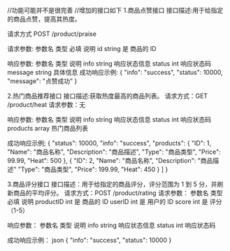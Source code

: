 //功能可能并不是很完善
//增加的接口如下
1.商品点赞接口
接口描述:用于给指定的商品点赞，提高其热度。

请求方式
POST /product/praise

请求参数:
参数名	类型	  必填	 说明
id	  string	 是	 商品的 ID

响应参数:
参数名	类型	说明
info	string	响应状态信息
status	int	响应状态码
message	string	具体信息
成功响应示例:
{
    "info": "success",
    "status": 10000,
    "message": "点赞成功"
}


2.热门商品推荐接口
接口描述:获取热度最高的商品列表。
请求方式：GET /product/heat
请求参数：无

响应参数:
参数名	类型	说明
info	string	响应状态信息
status	int	响应状态码
products	array	热门商品列表

成功响应示例;
{
    "status": 10000,
    "info": "success",
    "products": 
        {
            "ID": 1,
            "Name": "商品名称",
            "Description": "商品描述",
            "Type": "商品类型",
            "Price": 99.99,
            "Heat": 500
        },
        {
            "ID": 2,
            "Name": "商品名称",
            "Description": "商品描述"
            "Type": "商品类型",
            "Price": 199.99,
            "Heat": 450
        }
    ]
}

3.商品评分接口
接口描述：用于给指定的商品评分，评分范围为 1 到 5 分，并刷新商品的平均评分。
请求方式：POST /product/rating
请求参数：
参数名	类型	必填	说明
productID	int	是	商品的 ID
userID	int	是	用户的 ID
score	int	是	评分（1-5）

响应参数：
参数名	类型	说明
info	string	响应状态信息
status	int	响应状态码

成功响应示例：
json
{
    "info": "success",
    "status": 10000
}
